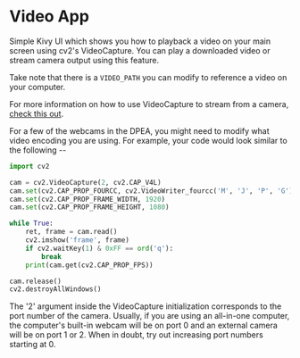 # Video App

Simple Kivy UI which shows you how to playback a video on your main
screen using cv2's VideoCapture. You can play a downloaded video or stream
camera output using this feature.

Take note that there is a `VIDEO_PATH` you can modify to reference a video on your
computer. 

For more information on how to use VideoCapture to stream from a camera, 
[check this out](https://appdividend.com/2022/03/19/python-cv2-videocapture/).

For a few of the webcams in the DPEA, you might need to modify what video encoding you
are using. For example, your code would look similar to the following --
```python
import cv2

cam = cv2.VideoCapture(2, cv2.CAP_V4L)
cam.set(cv2.CAP_PROP_FOURCC, cv2.VideoWriter_fourcc('M', 'J', 'P', 'G'))
cam.set(cv2.CAP_PROP_FRAME_WIDTH, 1920)
cam.set(cv2.CAP_PROP_FRAME_HEIGHT, 1080)

while True:
    ret, frame = cam.read()
    cv2.imshow('frame', frame)
    if cv2.waitKey(1) & 0xFF == ord('q'):
        break
    print(cam.get(cv2.CAP_PROP_FPS))

cam.release()
cv2.destroyAllWindows()
```

The '2' argument inside the VideoCapture initialization corresponds to the port number of the camera. Usually,
if you are using an all-in-one computer, the computer's built-in webcam will be on port 0 and an external camera will
be on port 1 or 2. When in doubt, try out increasing port numbers starting at 0.